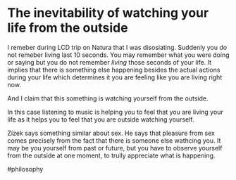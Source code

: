 # The inevitability of watching your life from the outside

I remeber during LCD trip on Natura that I was disosiating.
Suddenly you do not remeber living last 10 seconds. 
You may remember what you were doing or saying but you do not remember *living* those seconds of your life.
It implies that there is something else happening besides the actual actions during your life which determines it you are feeling like you are living right now.

And I claim that this something is watching yourself from the outside.

In this case listening to music is helping you to feel that you are living your life as it helps you to feel that you are outside watching yourself.

Zizek says something similar about sex. He says that pleasure from sex comes precisely from the fact that there is someone else wathcing you. It may be you yourself from past or future, but you have to observe yourself from the outside at one moment, to trully appreciate what is happening.

#philosophy 